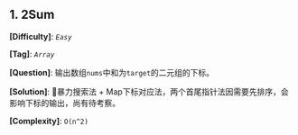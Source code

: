 ## 1. 2Sum

__[Difficulty]__: _`Easy`_

__[Tag]__: _`Array`_

__[Question]__: 输出数组`nums`中和为`target`的二元组的下标。

__[Solution]__: 暴力搜索法 + Map下标对应法，两个首尾指针法因需要先排序，会影响下标的输出，尚有待考察。

__[Complexity]__: `O(n^2)`

